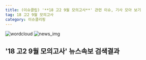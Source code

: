 ```yaml
---
title: (이슈클립) '**18 고2 9월 모의고사**' 관련 이슈, 기사 모아 보기
tag: 18 고2 9월 모의고사
category: 이슈클리핑
---
```

![wordcloud](https://s3.ap-northeast-2.amazonaws.com/lyrics101-wordcloud/2018-09-05-1536149053.png)
![news_img](https://user-images.githubusercontent.com/42597476/44507050-1206f400-a6e4-11e8-8d98-7ffbfebb353f.png)
## **'**18 고2 9월 모의고사**'** 뉴스속보 검색결과

